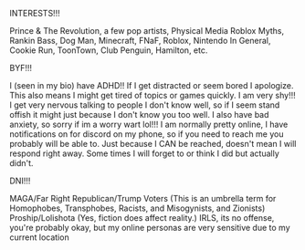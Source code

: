 INTERESTS!!!

Prince & The Revolution, a few pop artists, Physical Media Roblox Myths, Rankin Bass, Dog Man, Minecraft, FNaF, Roblox, Nintendo In General, 
Cookie Run, ToonTown, Club Penguin, Hamilton, etc.

BYF!!!

I (seen in my bio) have ADHD!! If I get distracted or seem bored I apologize. This also means I might get tired of topics or games quickly. 
I am very shy!!! I get very nervous talking to people I don't know well, so if I seem stand offish it might just because I don't know you too well. 
I also have bad anxiety, so sorry if im a worry wart lol!!! 
I am normally pretty online, I have notifications on for discord on my phone, so if you need to reach me you probably will be able to. 
Just because I CAN be reached, doesn't mean I will respond right away. Some times I will forget to or think I did but actually didn't.

DNI!!!

MAGA/Far Right Republican/Trump Voters (This is an umbrella term for Homophobes, Transphobes, Racists, and Misogynists, and Zionists) 
Proship/Lolishota (Yes, fiction does affect reality.) 
IRLS, its no offense, you're probably okay, but my online personas are very sensitive due to my current location
